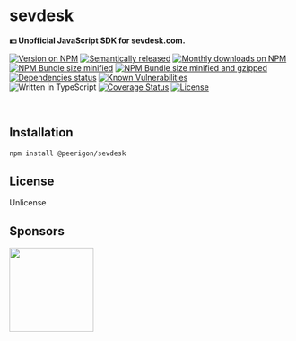 # sevdesk

**💵 Unofficial JavaScript SDK for sevdesk.com.**

[![Version on NPM](https://img.shields.io/npm/v/@peerigon/sevdesk?style=for-the-badge)](https://www.npmjs.com/package/@peerigon/sevdesk)
[![Semantically released](https://img.shields.io/badge/%20%20%F0%9F%93%A6%F0%9F%9A%80-semantic--release-e10079.svg?style=for-the-badge)](https://github.com/semantic-release/semantic-release)
[![Monthly downloads on NPM](https://img.shields.io/npm/dm/@peerigon/sevdesk?style=for-the-badge)](https://www.npmjs.com/package/@peerigon/sevdesk)<br>
[![NPM Bundle size minified](https://img.shields.io/bundlephobia/min/@peerigon/sevdesk?style=for-the-badge)](https://bundlephobia.com/result?p=@peerigon/sevdesk)
[![NPM Bundle size minified and gzipped](https://img.shields.io/bundlephobia/minzip/@peerigon/sevdesk?style=for-the-badge)](https://bundlephobia.com/result?p=@peerigon/sevdesk)<br>
[![Dependencies status](https://img.shields.io/david/peerigon/@peerigon/sevdesk?style=for-the-badge)](https://david-dm.org/peerigon/@peerigon/sevdesk)
[![Known Vulnerabilities](https://img.shields.io/snyk/vulnerabilities/npm/@peerigon/sevdesk?style=for-the-badge)](https://snyk.io/test/github/peerigon/@peerigon/sevdesk)<br>
![Written in TypeScript](https://img.shields.io/npm/types/@peerigon/sevdesk?style=for-the-badge)
[![Coverage Status](https://img.shields.io/coveralls/github/peerigon/@peerigon/sevdesk?style=for-the-badge)](https://coveralls.io/github/peerigon/@peerigon/sevdesk?branch=master)
[![License](https://img.shields.io/npm/l/@peerigon/sevdesk?style=for-the-badge)](https://unlicense.org/)

<br />

## Installation

```sh
npm install @peerigon/sevdesk
```

## License

Unlicense

## Sponsors

[<img src="https://assets.peerigon.com/peerigon/logo/peerigon-logo-flat-spinat.png" width="150" />](https://peerigon.com)
